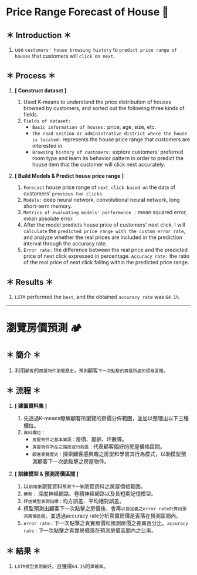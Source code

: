 # Price Range Forecast of House :house_with_garden:

## ＊ Introduction ＊
1. use `customers' house browsing history` to `predict price range of houses` that customers will `click on next`.

## ＊ Process ＊
1. **[ Construct dataset ]**
	1. Used K-means to understand the price distribution of houses browsed by customers, and sorted out the following three kinds of fields.
	2. `Fields of dataset:`
		-  `Basic information of houses:` price, age, size, etc.
		-  `The road section or administrative district where the house is located:`  represents the house price range that customers are interested in.
		-  `Browsing history of customers:` explore customers' preferred room type and learn its behavior pattern in order to predict the house item that the customer will click next accurately.
                
                
2. **[ Build Models & Predict house price range ]**
	1. `Forecast` house price range of `next click based on` the data of customers' `previous two clicks`.
	2. `Models:` deep neural network, convolutional neural network, long short-term memory.
	3. `Metrics of evaluating models' performance :` mean squared error, mean absolute error.
	4. After the model predicts house price of customers' next click, I will `calculate` the `predicted price range with the custom error rate`, and analyze whether the real prices are included in the prediction interval through the accuracy rate.
	5. `Error rate:` the difference between the real price and the predicted price of next click expressed in percentage. `Accuracy rate:` the ratio of the real price of next click falling within the predicted price range.

## ＊ Results ＊
1. `LSTM` performed the `best`, and the obtained `accuracy rate` was `64.1%`.

------

# 瀏覽房價預測 :camping:

## ＊ 簡介 ＊
1. 利用`顧客`的`房屋物件瀏覽歷史`，`預測`顧客`下一次點擊的房屋所處的價格區間`。

## ＊ 流程 ＊
1. **[ 建置資料集 ]**
	1. 先透過K-means瞭解顧客所瀏覽的房價分佈範圍，並加以整理出以下三種欄位。
	2. `資料欄位：`
		- `房屋物件之基本資訊：`房價、屋齡、坪數等。
		- `房屋物件所在之路段或行政區：`代表顧客偏好的房屋價格區間。
		- `顧客瀏覽歷史：`探索顧客感興趣之房型和學習其行為模式，以助模型預測顧客下一次欲點擊之房屋物件。
                
2. **[ 訓練模型 & 預測房價區間 ]**
	1. 以`前兩筆`瀏覽資料`預測下一筆`瀏覽資料之房屋價格範圍。
	2. `模型：` 深度神經網路、卷積神經網路以及長短期記憶模型。
	3. `評估模型表現指標：`均方誤差、平均絕對誤差。
	4. 模型預測出顧客下一次點擊之房價後，會再`以自定義之error rate計算出預測房價區間`，並透過accuracy rate分析真實房價是否落在預測區間內。
	5. `error rate：`下一次點擊之真實房價和預測房價之差異百分比。`accuracy rate：`下一次點擊之真實房價落在預測房價區間內之比率。

## ＊ 結果 ＊
1. `LSTM模型表現最好`，且獲得`64.1%`的`準確率`。
